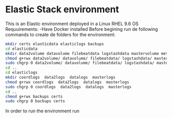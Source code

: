 # Elastic Stack environment

This is an Elastic environment deployed in a Linux RHEL 9.6 OS
Requuirements:
-Have Docker installed
Before begining run de following commands to create de folders for the environment:
```bash
mkdir certs elasticdata elasticlogs backups
cd elasticdata
mkdir data2volume datavolume filebeatdata logstashdata mastervolume metricbeatdata
chmod g+rwx data2volume/ datavolume/ filebeatdata/ logstashdata/ mastervolume/ metricbeatdata/
sudo chgrp 0 data2volume/ datavolume/ filebeatdata/ logstashdata/ mastervolume/ metricbeatdata/
cd ..
cd elasticlogs
mkdir coordlogs  data2logs  datalogs  masterlogs
chmod g+rwx coordlogs  data2logs  datalogs  masterlogs
sudo chgrp 0 coordlogs  data2logs  datalogs  masterlogs
cd ..
chmod g+rwx backups certs
sudo chgrp 0 backups certs
```

In order to run the environment run 



